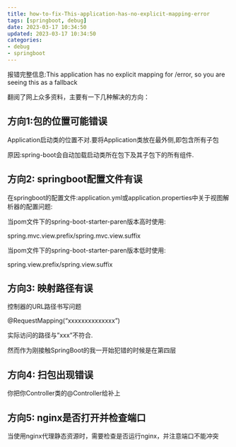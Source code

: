 ```yaml
---
title: how-to-fix-This-application-has-no-explicit-mapping-error
tags: [springboot, debug]
date: 2023-03-17 10:34:50
updated: 2023-03-17 10:34:50
categories: 
- debug
- springboot
---
```


报错完整信息:This application has no explicit mapping for /error, so you are seeing this as a fallback

<!--more-->

翻阅了网上众多资料，主要有一下几种解决的方向：

## 方向1:包的位置可能错误

Application启动类的位置不对.要将Application类放在最外侧,即包含所有子包

原因:spring-boot会自动加载启动类所在包下及其子包下的所有组件.

## 方向2: springboot配置文件有误

在springboot的配置文件:application.yml或application.properties中关于视图解析器的配置问题:

当pom文件下的spring-boot-starter-paren版本高时使用:

spring.mvc.view.prefix/spring.mvc.view.suffix

当pom文件下的spring-boot-starter-paren版本低时使用:

spring.view.prefix/spring.view.suffix

## 方向3: 映射路径有误

控制器的URL路径书写问题

@RequestMapping(“xxxxxxxxxxxxxx”)

实际访问的路径与”xxx”不符合.

然而作为刚接触SpringBoot的我一开始犯错的时候是在第四层

## 方向4: 扫包出现错误

你把你Controller类的@Controller给补上

## 方向5: nginx是否打开并检查端口

当使用nginx代理静态资源时，需要检查是否运行nginx，并注意端口不能冲突

